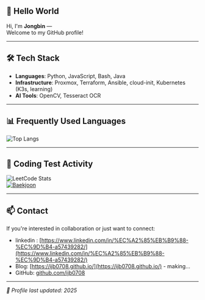 ## 👋 Hello World

 Hi, I'm **Jongbin** —  
 Welcome to my GitHub profile!

---

## 🛠 Tech Stack

- **Languages**: Python, JavaScript, Bash, Java  
- **Infrastructure**: Proxmox, Terraform, Ansible, cloud-init, Kubernetes (K3s, learning)  
- **AI Tools**: OpenCV, Tesseract OCR

---

## 📊 Frequently Used Languages

![Top Langs](https://github-readme-stats.vercel.app/api/top-langs/?username=ijb0708&layout=compact&theme=neon)

---

## 🧠 Coding Test Activity

![LeetCode Stats](https://leetcard.jacoblin.cool/ijb0708?theme=dark&font=Noto%20Serif&ext=contest)  
[![Baekjoon](http://mazassumnida.wtf/api/generate_badge?boj=ijb0708)](https://www.acmicpc.net/user/ijb0708)

---

## 📫 Contact

If you're interested in collaboration or just want to connect:

- linkedin : [https://www.linkedin.com/in/%EC%A2%85%EB%B9%88-%EC%9D%B4-a57439282/](https://www.linkedin.com/in/%EC%A2%85%EB%B9%88-%EC%9D%B4-a57439282/)
- Blog: [https://ijb0708.github.io/](https://ijb0708.github.io/) - making...
- GitHub: [github.com/ijb0708](https://github.com/ijb0708)

---

_📅 Profile last updated: 2025_  

